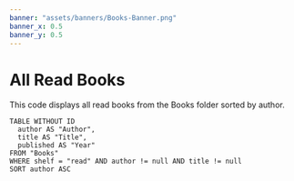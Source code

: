 ```yaml
---
banner: "assets/banners/Books-Banner.png"
banner_x: 0.5
banner_y: 0.5
---
```


# All Read Books

This code displays all read books from the Books folder sorted by author.

```dataview
TABLE WITHOUT ID
  author AS "Author",
  title AS "Title",
  published AS "Year"
FROM "Books"
WHERE shelf = "read" AND author != null AND title != null
SORT author ASC
```

